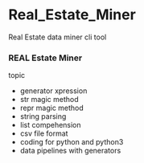 # Real_Estate_Miner
Real Estate data miner cli tool


### REAL Estate Miner


topic

- generator xpression
- str magic method
- repr magic method
- string parsing
- list compehension
- csv file format
- coding for python and python3
- data pipelines with generators